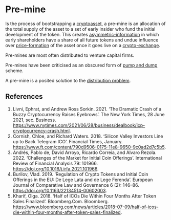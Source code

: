 # Pre-mine
Is the process of bootstrapping a [cryptoasset](cryptoasset.md), a pre-mine is an allocation of the total supply of the asset to a set of early insider who fund the initial development of the token. This creates [asymmetric-information](asymmetric-information.md) in which early shareholders have a share of all future tokens and undue influence over [price-formation](price-formation.md) of the asset once it goes live on a [crypto-exchange](crypto-exchange.md).

Pre-mines are most often distributed to venture capital firms.

Pre-mines have been criticised as an obscured form of [pump and dump](pump-and-dump.md) scheme.

A pre-mine is a posited solution to the [distribution problem](distribution-problem.md).

## References
1. Livni, Ephrat, and Andrew Ross Sorkin. 2021. ‘The Dramatic Crash of a Buzzy Cryptocurrency Raises Eyebrows’. The New York Times, 28 June 2021, sec. Business. https://www.nytimes.com/2021/06/28/business/dealbook/icp-cryptocurrency-crash.html.
1. Cornish, Chloe, and Richard Waters. 2018. ‘Silicon Valley Investors Line up to Back Telegram ICO’. Financial Times, January. https://www.ft.com/content/790d9506-0175-11e8-9650-9c0ad2d7c5b5.
1. Andrés, Pablo de, David Arroyo, Ricardo Correia, and Alvaro Rezola. 2022. ‘Challenges of the Market for Initial Coin Offerings’. International Review of Financial Analysis 79: 101966. https://doi.org/10.1016/j.irfa.2021.101966.
1. Burilov, Vlad. 2019. ‘Regulation of Crypto Tokens and Initial Coin Offerings in the EU: De Lege Lata and de Lege Ferenda’. European Journal of Comparative Law and Governance 6 (2): 146–86. https://doi.org/10.1163/22134514-00602003.
1. Kharif, Olga. 2018. ‘Half of ICOs Die Within Four Months After Token Sales Finalized’. Bloomberg.Com. Bloomberg. https://www.bloomberg.com/news/articles/2018-07-09/half-of-icos-die-within-four-months-after-token-sales-finalized.
